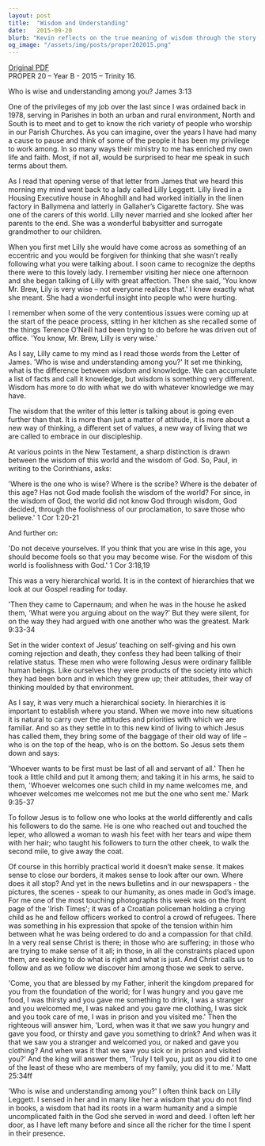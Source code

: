 ```yaml
---
layout: post
title:  "Wisdom and Understanding"
date:   2015-09-20
blurb: "Kevin reflects on the true meaning of wisdom through the story of Lilly Leggett, a woman of profound insight and caring nature. He contrasts worldly wisdom with the wisdom of God, as taught by James and exemplified by Jesus' teachings. The sermon calls for a discipleship that embraces a new way of living, serving, and understanding, following the example of Jesus who reached out to the marginalized and taught his followers to do the same."
og_image: "/assets/img/posts/proper202015.png"
---
```

[Original PDF](/assets/pdf/proper202015.pdf)    
PROPER 20 – Year B - 2015 – Trinity 16.

Who is wise and understanding among you? James 3:13

One of the privileges of my job over the last since I was ordained back in 1978, serving in Parishes in both an urban and rural environment, North and South is to meet and to get to know the rich variety of people who worship in our Parish Churches. As you can imagine, over the years I have had many a cause to pause and think of some of the people it has been my privilege to work among. In so many ways their ministry to me has enriched my own life and faith. Most, if not all, would be surprised to hear me speak in such terms about them.

As I read that opening verse of that letter from James that we heard this morning my mind went back to a lady called Lilly Leggett. Lilly lived in a Housing Executive house in Ahoghill and had worked initially in the linen factory in Ballymena and latterly in Gallaher’s Cigarette factory. She was one of the carers of this world. Lilly never married and she looked after her parents to the end. She was a wonderful babysitter and surrogate grandmother to our children.

When you first met Lilly she would have come across as something of an eccentric and you would be forgiven for thinking that she wasn’t really following what you were talking about. I soon came to recognize the depths there were to this lovely lady. I remember visiting her niece one afternoon and she began talking of Lilly with great affection. Then she said, 'You know Mr. Brew, Lily is very wise – not everyone realizes that.' I knew exactly what she meant. She had a wonderful insight into people who were hurting.

I remember when some of the very contentious issues were coming up at the start of the peace process, sitting in her kitchen as she recalled some of the things Terence O’Neill had been trying to do before he was driven out of office. 'You know, Mr. Brew, Lilly is very wise.'

As I say, Lilly came to my mind as I read those words from the Letter of James. 'Who is wise and understanding among you?' It set me thinking, what is the difference between wisdom and knowledge. We can accumulate a list of facts and call it knowledge, but wisdom is something very different. Wisdom has more to do with what we do with whatever knowledge we may have.

The wisdom that the writer of this letter is talking about is going even further than that. It is more than just a matter of attitude, it is more about a new way of thinking, a different set of values, a new way of living that we are called to embrace in our discipleship.

At various points in the New Testament, a sharp distinction is drawn between the wisdom of this world and the wisdom of God. So, Paul, in writing to the Corinthians, asks:

'Where is the one who is wise? Where is the scribe? Where is the debater of this age? Has not God made foolish the wisdom of the world? For since, in the wisdom of God, the world did not know God through wisdom, God decided, through the foolishness of our proclamation, to save those who believe.' 1 Cor 1:20-21

And further on:

'Do not deceive yourselves. If you think that you are wise in this age, you should become fools so that you may become wise. For the wisdom of this world is foolishness with God.' 1 Cor 3:18,19

This was a very hierarchical world. It is in the context of hierarchies that we look at our Gospel reading for today.

'Then they came to Capernaum; and when he was in the house he asked them, ‘What were you arguing about on the way?’ But they were silent, for on the way they had argued with one another who was the greatest. Mark 9:33-34

Set in the wider context of Jesus’ teaching on self-giving and his own coming rejection and death, they confess they had been talking of their relative status. These men who were following Jesus were ordinary fallible human beings. Like ourselves they were products of the society into which they had been born and in which they grew up; their attitudes, their way of thinking moulded by that environment.

As I say, it was very much a hierarchical society. In hierarchies it is important to establish where you stand. When we move into new situations it is natural to carry over the attitudes and priorities with which we are familiar. And so as they settle in to this new kind of living to which Jesus has called them, they bring some of the baggage of their old way of life – who is on the top of the heap, who is on the bottom. So Jesus sets them down and says:

'Whoever wants to be first must be last of all and servant of all.' Then he took a little child and put it among them; and taking it in his arms, he said to them, 'Whoever welcomes one such child in my name welcomes me, and whoever welcomes me welcomes not me but the one who sent me.' Mark 9:35-37

To follow Jesus is to follow one who looks at the world differently and calls his followers to do the same. He is one who reached out and touched the leper, who allowed a woman to wash his feet with her tears and wipe them with her hair; who taught his followers to turn the other cheek, to walk the second mile, to give away the coat.

Of course in this horribly practical world it doesn’t make sense. It makes sense to close our borders, it makes sense to look after our own. Where does it all stop? And yet in the news bulletins and in our newspapers - the pictures, the scenes - speak to our humanity, as ones made in God’s image. For me one of the most touching photographs this week was on the front page of the 'Irish Times'; it was of a Croatian policeman holding a crying child as he and fellow officers worked to control a crowd of refugees. There was something in his expression that spoke of the tension within him between what he was being ordered to do and a compassion for that child. In a very real sense Christ is there; in those who are suffering; in those who are trying to make sense of it all; in those, in all the constraints placed upon them, are seeking to do what is right and what is just. And Christ calls us to follow and as we follow we discover him among those we seek to serve.

'Come, you that are blessed by my Father, inherit the kingdom prepared for you from the foundation of the world; for I was hungry and you gave me food, I was thirsty and you gave me something to drink, I was a stranger and you welcomed me, I was naked and you gave me clothing, I was sick and you took care of me, I was in prison and you visited me.' Then the righteous will answer him, 'Lord, when was it that we saw you hungry and gave you food, or thirsty and gave you something to drink? And when was it that we saw you a stranger and welcomed you, or naked and gave you clothing? And when was it that we saw you sick or in prison and visited you?' And the king will answer them, 'Truly I tell you, just as you did it to one of the least of these who are members of my family, you did it to me.' Matt 25:34ff

'Who is wise and understanding among you?' I often think back on Lilly Leggett. I sensed in her and in many like her a wisdom that you do not find in books, a wisdom that had its roots in a warm humanity and a simple uncomplicated faith in the God she served in word and deed. I often left her door, as I have left many before and since all the richer for the time I spent in their presence.
